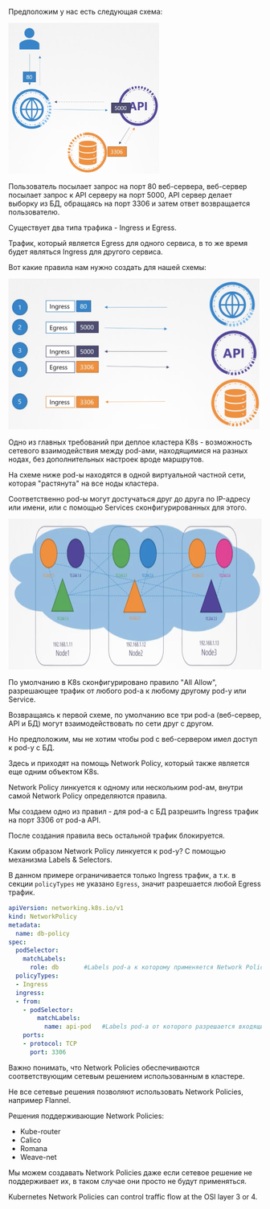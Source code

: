 Предположим у нас есть следующая схема:

<img src="screenshot.png" width="300" height="300"><br>

Пользователь посылает запрос на порт 80 веб-сервера, веб-сервер посылает запрос к API серверу на порт 5000, API сервер делает выборку из БД, обращаясь на порт 3306 и затем ответ возвращается пользователю.

Существует два типа трафика - Ingress и Egress.

Трафик, который является Egress для одного сервиса, в то же время будет являться Ingress для другого сервиса.

Вот какие правила нам нужно создать для нашей схемы:

<img src="traffic.png" width="500" height="300"><br>

Одно из главных требований при деплое кластера K8s - возможность сетевого взаимодействия между pod-ами, находящимися на разных нодах, без дополнительных настроек вроде маршрутов.

На схеме ниже pod-ы находятся в одной виртуальной частной сети, которая "растянута" на все ноды кластера.

Соответственно pod-ы могут достучаться друг до друга по IP-адресу или имени, или с помощью Services сконфигурированных для этого.

<img src="cluster.png" width="1000" height="300"><br>

По умолчанию в K8s сконфигурировано правило "All Allow", разрешающее трафик от любого pod-а к любому другому pod-у или Service.

Возвращаясь к первой схеме, по умолчанию все три pod-а (веб-сервер, API и БД) могут взаимодействовать по сети друг с другом.

Но предположим, мы не хотим чтобы pod с веб-сервером имел доступ к pod-у с БД.

Здесь и приходят на помощь Network Policy, который также является еще одним объектом K8s.

Network Policy линкуется к одному или нескольким pod-ам, внутри самой Network Policy определяются правила.

Мы создаем одно из правил - для pod-а с БД разрешить Ingress трафик на порт 3306 от pod-а API.

После создания правила весь остальной трафик блокируется.

Каким образом Network Policy линкуется к pod-у? С помощью механизма Labels & Selectors.

В данном примере ограничивается только Ingress трафик, а т.к. в секции `policyTypes` не указано `Egress`, значит разрешается любой Egress трафик.

```yaml
apiVersion: networking.k8s.io/v1
kind: NetworkPolicy
metadata:
  name: db-policy
spec:
  podSelector:
    matchLabels:
      role: db       #Labels pod-а к которому применяется Network Policy
  policyTypes:
  - Ingress
  ingress:
  - from:
    - podSelector:
        matchLabels:
          name: api-pod   #Labels pod-а от которого разрешается входящий трафик на наш pod с БД
    ports:
    - protocol: TCP
      port: 3306
```

Важно понимать, что Network Policies обеспечиваются соответствующим сетевым решением использованным в кластере.

Не все сетевые решения позволяют использовать Network Policies, например Flannel.

Решения поддерживающие Network Policies:
- Kube-router
- Calico
- Romana
- Weave-net

Мы можем создавать Network Policies даже если сетевое решение не поддерживает их, в таком случае они просто не будут применяться.

Kubernetes Network Policies can control traffic flow at the OSI layer 3 or 4.